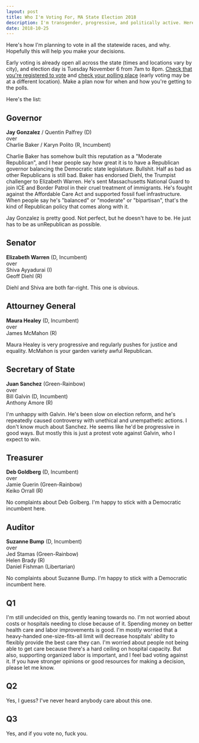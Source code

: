 ```yaml
---
layout: post
title: Who I'm Voting For, MA State Election 2018
description: I'm transgender, progressive, and politically active. Here's who I'm planning to vote for in all the MA statewide races, and why.
date: 2018-10-25
---
```


Here's how I'm planning to vote in all the statewide races, and why. Hopefully this will help you make your decisions.

Early voting is already open all across the state (times and locations vary by city), and election day is Tuesday November 6 from 7am to 8pm.
[Check that you're registered to vote](https://www.sec.state.ma.us/VoterRegistrationSearch/MyVoterRegStatus.aspx)
and
[check your polling place](http://www.sec.state.ma.us/WhereDoIVoteMA/bal/MyElectionInfo.aspx) (early voting may be at a different location).
Make a plan now for when and how you're getting to the polls.

Here's the list:

## Governor
**Jay Gonzalez** / Quentin Palfrey (D)  
over  
Charlie Baker / Karyn Polito (R, Incumbent)  

Charlie Baker has somehow built this reputation as a "Moderate Republican", and I hear people say how great it is to have a Republican governor balancing the Democratic state legislature. Bullshit. Half as bad as other Republicans is still bad. Baker has endorsed Diehl, the Trumpist challenger to Elizabeth Warren. He's sent Massachusetts National Guard to join ICE and Border Patrol in their cruel treatment of immigrants. He's fought against the Affordable Care Act and supported fossil fuel infrastructure. When people say he's "balanced" or "moderate" or "bipartisan", that's the kind of Republican policy that comes along with it.

Jay Gonzalez is pretty good. Not perfect, but he doesn't have to be. He just has to be as unRepublican as possible.

## Senator
**Elizabeth Warren** (D, Incumbent)  
over  
Shiva Ayyadurai (I)  
Geoff Diehl (R)  

Diehl and Shiva are both far-right. This one is obvious.

## Attourney General
**Maura Healey** (D, Incumbent)  
over  
James McMahon (R)  

Maura Healey is very progressive and regularly pushes for justice and equality. McMahon is your garden variety awful Republican.

## Secretary of State
**Juan Sanchez** (Green-Rainbow)  
over  
Bill Galvin (D, Incumbent)  
Anthony Amore (R)  

I'm unhappy with Galvin. He's been slow on election reform, and he's repeatedly caused controversy with unethical and unempathetic actions. I don't know much about Sanchez. He seems like he'd be progressive in good ways. But mostly this is just a protest vote against Galvin, who I expect to win.

## Treasurer
**Deb Goldberg** (D, Incumbent)  
over  
Jamie Guerin (Green-Rainbow)  
Keiko Orrall (R)  

No complaints about Deb Golberg. I'm happy to stick with a Democratic incumbent here.

## Auditor
**Suzanne Bump** (D, Incumbent)  
over  
Jed Stamas (Green-Rainbow)  
Helen Brady (R)  
Daniel Fishman (Libertarian)  

No complaints about Suzanne Bump. I'm happy to stick with a Democratic incumbent here.

## Q1
I'm still undecided on this, gently leaning towards no. I'm not worried about costs or hospitals needing to close because of it. Spending money on better health care and labor improvements is good. I'm mostly worried that a heavy-handed one-size-fits-all limit will decrease hospitals' ability to flexibly provide the best care they can. I'm worried about people not being able to get care because there's a hard ceiling on hospital capacity. But also, supporting organized labor is important, and I feel bad voting against it. If you have stronger opinions or good resources for making a decision, please let me know.

## Q2
Yes, I guess? I've never heard anybody care about this one.

## Q3
Yes, and if you vote no, fuck you.


